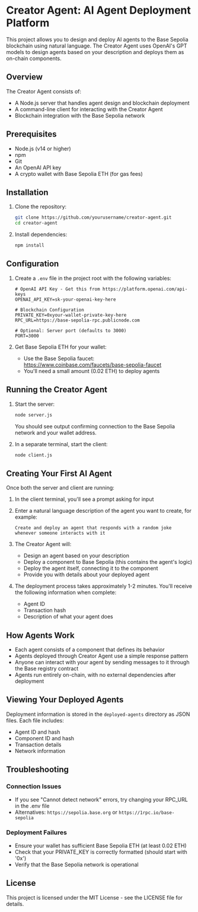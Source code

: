 # Creator Agent: AI Agent Deployment Platform

This project allows you to design and deploy AI agents to the Base Sepolia blockchain using natural language. The Creator Agent uses OpenAI's GPT models to design agents based on your description and deploys them as on-chain components.

## Overview

The Creator Agent consists of:
- A Node.js server that handles agent design and blockchain deployment
- A command-line client for interacting with the Creator Agent
- Blockchain integration with the Base Sepolia network

## Prerequisites

- Node.js (v14 or higher)
- npm
- Git
- An OpenAI API key
- A crypto wallet with Base Sepolia ETH (for gas fees)

## Installation

1. Clone the repository:
   ```bash
   git clone https://github.com/yourusername/creator-agent.git
   cd creator-agent
   ```

2. Install dependencies:
   ```bash
   npm install
   ```

## Configuration

1. Create a `.env` file in the project root with the following variables:
   ```
   # OpenAI API Key - Get this from https://platform.openai.com/api-keys
   OPENAI_API_KEY=sk-your-openai-key-here
   
   # Blockchain Configuration
   PRIVATE_KEY=0xyour-wallet-private-key-here
   RPC_URL=https://base-sepolia-rpc.publicnode.com
   
   # Optional: Server port (defaults to 3000)
   PORT=3000
   ```

2. Get Base Sepolia ETH for your wallet:
   - Use the Base Sepolia faucet: https://www.coinbase.com/faucets/base-sepolia-faucet
   - You'll need a small amount (0.02 ETH) to deploy agents

## Running the Creator Agent

1. Start the server:
   ```bash
   node server.js
   ```
   You should see output confirming connection to the Base Sepolia network and your wallet address.

2. In a separate terminal, start the client:
   ```bash
   node client.js
   ```

## Creating Your First AI Agent

Once both the server and client are running:

1. In the client terminal, you'll see a prompt asking for input
2. Enter a natural language description of the agent you want to create, for example:
   ```
   Create and deploy an agent that responds with a random joke whenever someone interacts with it
   ```

3. The Creator Agent will:
   - Design an agent based on your description
   - Deploy a component to Base Sepolia (this contains the agent's logic)
   - Deploy the agent itself, connecting it to the component
   - Provide you with details about your deployed agent

4. The deployment process takes approximately 1-2 minutes. You'll receive the following information when complete:
   - Agent ID
   - Transaction hash
   - Description of what your agent does

## How Agents Work

- Each agent consists of a component that defines its behavior
- Agents deployed through Creator Agent use a simple response pattern
- Anyone can interact with your agent by sending messages to it through the Base registry contract
- Agents run entirely on-chain, with no external dependencies after deployment

## Viewing Your Deployed Agents

Deployment information is stored in the `deployed-agents` directory as JSON files. Each file includes:
- Agent ID and hash
- Component ID and hash
- Transaction details
- Network information

## Troubleshooting

### Connection Issues
- If you see "Cannot detect network" errors, try changing your RPC_URL in the .env file
- Alternatives: `https://sepolia.base.org` or `https://1rpc.io/base-sepolia`

### Deployment Failures
- Ensure your wallet has sufficient Base Sepolia ETH (at least 0.02 ETH)
- Check that your PRIVATE_KEY is correctly formatted (should start with '0x')
- Verify that the Base Sepolia network is operational

## License

This project is licensed under the MIT License - see the LICENSE file for details.
